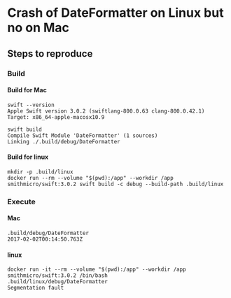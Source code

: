 # Crash of DateFormatter on Linux but no on Mac

## Steps to reproduce

### Build
#### Build for Mac
```
swift --version
Apple Swift version 3.0.2 (swiftlang-800.0.63 clang-800.0.42.1)
Target: x86_64-apple-macosx10.9
```

```
swift build
Compile Swift Module 'DateFormatter' (1 sources)
Linking ./.build/debug/DateFormatter
```

#### Build for linux

```
mkdir -p .build/linux
docker run --rm --volume "$(pwd):/app" --workdir /app smithmicro/swift:3.0.2 swift build -c debug --build-path .build/linux
```

### Execute
#### Mac
```
.build/debug/DateFormatter
2017-02-02T00:14:50.763Z
```

#### linux
```
docker run -it --rm --volume "$(pwd):/app" --workdir /app smithmicro/swift:3.0.2 /bin/bash
.build/linux/debug/DateFormatter
Segmentation fault
```
